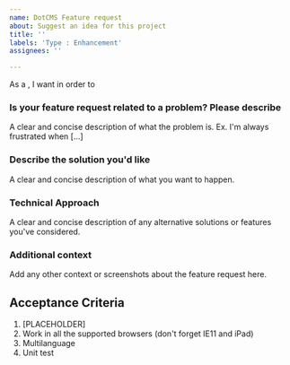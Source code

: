 ```yaml
---
name: DotCMS Feature request
about: Suggest an idea for this project
title: ''
labels: 'Type : Enhancement'
assignees: ''

---
```


As a <user identity>, I want <desired feature> in order to <goal>

### Is your feature request related to a problem? Please describe
A clear and concise description of what the problem is. Ex. I'm always frustrated when [...]

### Describe the solution you'd like
A clear and concise description of what you want to happen.

### Technical Approach
A clear and concise description of any alternative solutions or features you've considered.

### Additional context
Add any other context or screenshots about the feature request here.

## Acceptance Criteria
1. [PLACEHOLDER]
2. Work in all the supported browsers (don't forget IE11 and iPad)
3. Multilanguage
4. Unit test
